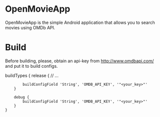 # OpenMovieApp

OpenMovieApp is the simple Android application that allows you to search movies using OMDb API. 

# Build

Before building, please, obtain an api-key from http://www.omdbapi.com/ and put it to build configs.

buildTypes {
        release {
            // ...

            buildConfigField 'String', 'OMDB_API_KEY', '"<your_key>"'
        }

        debug {
            buildConfigField 'String', 'OMDB_API_KEY', '"<your_key>"'
        }
    }
